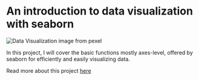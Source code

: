 # An introduction to data visualization with seaborn 
<p><img src="https://images.pexels.com/photos/7948002/pexels-photo-7948002.jpeg?auto=compress&cs=tinysrgb&dpr=1&w=500" alt="Data Visualization image from pexel"></p>

In this project, I will cover the basic functions mostly axes-level, offered by seaborn for efficiently and easily visualizing data. <br>

Read more about this project [here](https://www.datainsightonline.com/post/introduction-to-data-visualization-with-seaborn)
